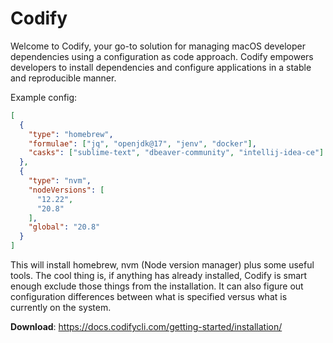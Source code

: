 # Codify

Welcome to Codify, your go-to solution for managing macOS developer dependencies
using a configuration as code approach. Codify empowers developers to install
dependencies and configure applications in a stable and reproducible manner.

Example config:

```json
[
  {
    "type": "homebrew",
    "formulae": ["jq", "openjdk@17", "jenv", "docker"],
    "casks": ["sublime-text", "dbeaver-community", "intellij-idea-ce"]
  },
  { 
    "type": "nvm",
    "nodeVersions": [
      "12.22",
      "20.8"
    ],
    "global": "20.8"
  }
]
```
This will install homebrew, nvm (Node version manager) plus some useful tools. The cool thing is, if anything has already installed, 
Codify is smart enough exclude those things from the installation. It can also figure out configuration differences between what is
specified versus what is currently on the system. 

**Download**: https://docs.codifycli.com/getting-started/installation/
